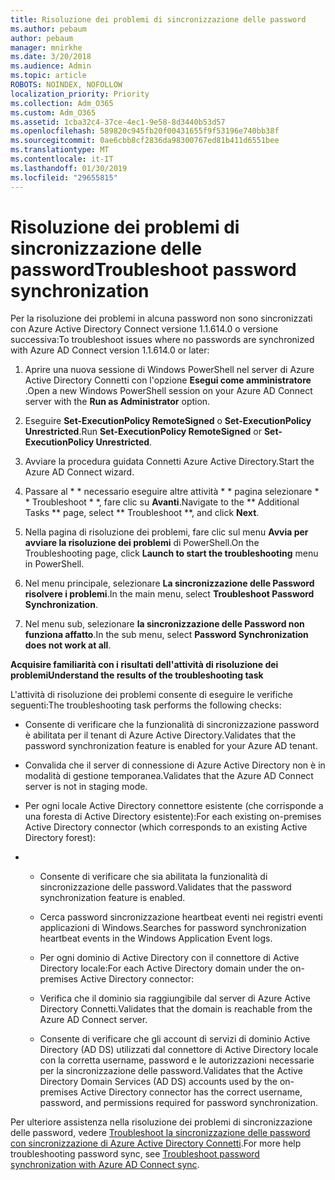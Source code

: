 ```yaml
---
title: Risoluzione dei problemi di sincronizzazione delle password
ms.author: pebaum
author: pebaum
manager: mnirkhe
ms.date: 3/20/2018
ms.audience: Admin
ms.topic: article
ROBOTS: NOINDEX, NOFOLLOW
localization_priority: Priority
ms.collection: Adm_O365
ms.custom: Adm_O365
ms.assetid: 1cba32c4-37ce-4ec1-9e58-8d3440b53d57
ms.openlocfilehash: 589820c945fb20f00431655f9f53196e740bb38f
ms.sourcegitcommit: 0ae6cbb8cf2836da98300767ed81b411d6551bee
ms.translationtype: MT
ms.contentlocale: it-IT
ms.lasthandoff: 01/30/2019
ms.locfileid: "29655815"
---
```

# <a name="troubleshoot-password-synchronization"></a><span data-ttu-id="b2953-102">Risoluzione dei problemi di sincronizzazione delle password</span><span class="sxs-lookup"><span data-stu-id="b2953-102">Troubleshoot password synchronization</span></span>

<span data-ttu-id="b2953-103">Per la risoluzione dei problemi in alcuna password non sono sincronizzati con Azure Active Directory Connect versione 1.1.614.0 o versione successiva:</span><span class="sxs-lookup"><span data-stu-id="b2953-103">To troubleshoot issues where no passwords are synchronized with Azure AD Connect version 1.1.614.0 or later:</span></span>
  
1. <span data-ttu-id="b2953-104">Aprire una nuova sessione di Windows PowerShell nel server di Azure Active Directory Connetti con l'opzione **Esegui come amministratore** .</span><span class="sxs-lookup"><span data-stu-id="b2953-104">Open a new Windows PowerShell session on your Azure AD Connect server with the **Run as Administrator** option.</span></span> 
    
2. <span data-ttu-id="b2953-105">Eseguire **Set-ExecutionPolicy RemoteSigned** o **Set-ExecutionPolicy Unrestricted**.</span><span class="sxs-lookup"><span data-stu-id="b2953-105">Run **Set-ExecutionPolicy RemoteSigned** or **Set-ExecutionPolicy Unrestricted**.</span></span> 
    
3. <span data-ttu-id="b2953-106">Avviare la procedura guidata Connetti Azure Active Directory.</span><span class="sxs-lookup"><span data-stu-id="b2953-106">Start the Azure AD Connect wizard.</span></span>
    
4. <span data-ttu-id="b2953-107">Passare al \* \* necessario eseguire altre attività \* \* pagina selezionare \* \* Troubleshoot \* \*, fare clic su **Avanti**.</span><span class="sxs-lookup"><span data-stu-id="b2953-107">Navigate to the \*\* Additional Tasks \*\* page, select \*\* Troubleshoot \*\*, and click **Next**.</span></span> 
    
5. <span data-ttu-id="b2953-108">Nella pagina di risoluzione dei problemi, fare clic sul menu **Avvia per avviare la risoluzione dei problemi** di PowerShell.</span><span class="sxs-lookup"><span data-stu-id="b2953-108">On the Troubleshooting page, click **Launch to start the troubleshooting** menu in PowerShell.</span></span> 
    
6. <span data-ttu-id="b2953-109">Nel menu principale, selezionare **La sincronizzazione delle Password risolvere i problemi**.</span><span class="sxs-lookup"><span data-stu-id="b2953-109">In the main menu, select **Troubleshoot Password Synchronization**.</span></span> 
    
7. <span data-ttu-id="b2953-110">Nel menu sub, selezionare **la sincronizzazione delle Password non funziona affatto**.</span><span class="sxs-lookup"><span data-stu-id="b2953-110">In the sub menu, select **Password Synchronization does not work at all**.</span></span> 
    
 <span data-ttu-id="b2953-111">**Acquisire familiarità con i risultati dell'attività di risoluzione dei problemi**</span><span class="sxs-lookup"><span data-stu-id="b2953-111">**Understand the results of the troubleshooting task**</span></span>
  
<span data-ttu-id="b2953-112">L'attività di risoluzione dei problemi consente di eseguire le verifiche seguenti:</span><span class="sxs-lookup"><span data-stu-id="b2953-112">The troubleshooting task performs the following checks:</span></span>
  
- <span data-ttu-id="b2953-113">Consente di verificare che la funzionalità di sincronizzazione password è abilitata per il tenant di Azure Active Directory.</span><span class="sxs-lookup"><span data-stu-id="b2953-113">Validates that the password synchronization feature is enabled for your Azure AD tenant.</span></span>
    
- <span data-ttu-id="b2953-114">Convalida che il server di connessione di Azure Active Directory non è in modalità di gestione temporanea.</span><span class="sxs-lookup"><span data-stu-id="b2953-114">Validates that the Azure AD Connect server is not in staging mode.</span></span>
    
- <span data-ttu-id="b2953-115">Per ogni locale Active Directory connettore esistente (che corrisponde a una foresta di Active Directory esistente):</span><span class="sxs-lookup"><span data-stu-id="b2953-115">For each existing on-premises Active Directory connector (which corresponds to an existing Active Directory forest):</span></span>
    
- 
  - <span data-ttu-id="b2953-116">Consente di verificare che sia abilitata la funzionalità di sincronizzazione delle password.</span><span class="sxs-lookup"><span data-stu-id="b2953-116">Validates that the password synchronization feature is enabled.</span></span>
    
  - <span data-ttu-id="b2953-117">Cerca password sincronizzazione heartbeat eventi nei registri eventi applicazioni di Windows.</span><span class="sxs-lookup"><span data-stu-id="b2953-117">Searches for password synchronization heartbeat events in the Windows Application Event logs.</span></span>
    
  - <span data-ttu-id="b2953-118">Per ogni dominio di Active Directory con il connettore di Active Directory locale:</span><span class="sxs-lookup"><span data-stu-id="b2953-118">For each Active Directory domain under the on-premises Active Directory connector:</span></span>
    
  - <span data-ttu-id="b2953-119">Verifica che il dominio sia raggiungibile dal server di Azure Active Directory Connetti.</span><span class="sxs-lookup"><span data-stu-id="b2953-119">Validates that the domain is reachable from the Azure AD Connect server.</span></span>
    
  - <span data-ttu-id="b2953-120">Consente di verificare che gli account di servizi di dominio Active Directory (AD DS) utilizzati dal connettore di Active Directory locale con la corretta username, password e le autorizzazioni necessarie per la sincronizzazione delle password.</span><span class="sxs-lookup"><span data-stu-id="b2953-120">Validates that the Active Directory Domain Services (AD DS) accounts used by the on-premises Active Directory connector has the correct username, password, and permissions required for password synchronization.</span></span>
    
<span data-ttu-id="b2953-121">Per ulteriore assistenza nella risoluzione dei problemi di sincronizzazione delle password, vedere [Troubleshoot la sincronizzazione delle password con sincronizzazione di Azure Active Directory Connetti](https://docs.microsoft.com/azure/active-directory/connect/active-directory-aadconnectsync-troubleshoot-password-synchronization).</span><span class="sxs-lookup"><span data-stu-id="b2953-121">For more help troubleshooting password sync, see [Troubleshoot password synchronization with Azure AD Connect sync](https://docs.microsoft.com/azure/active-directory/connect/active-directory-aadconnectsync-troubleshoot-password-synchronization).</span></span>
  

